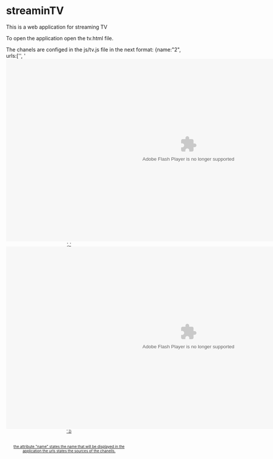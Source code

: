 streaminTV
==========
This is a web application for streaming TV

To open the application open the tv.html file.

The chanels are configed in the js/tv.js file
in the next format:
{name:"2",
  urls:['<script type="text/javascript" src="http://veemi.com/javascript/embedPlayer.js"></script>',
	'<object height="500px" width="1000px" type="application/x-shockwave-flash" data="http://www.justin.tv/widgets/live_embed_player.swf?channel=kimberly6575" id="live_embed_player_flash"  bgcolor="#000000"><param name="allowFullScreen" value="true"/><param name="allowScriptAccess" value="always" /><param name="allowNetworking" value="all" /><param name="movie" value="http://www.justin.tv/widgets/live_embed_player.swf" /><param name="flashvars" value="hostname=www.justin.tv&channel=kimberly6575&auto_play=false&start_volume=25" /></object><a href="http://www.justin.tv/kimberly6575#r=-rid-&amp;s=em" class="trk" style="padding:2px 0px 4px; display:block; width:345px; font-weight:normal; font-size:10px; text-decoration:underline; text-align:center"/>',
	'<object height="500px" width="1000px" type="application/x-shockwave-flash" id="dashboard" name="dashboard" data="http://rcs.mako.co.il/flash_swf/players/makoPlayer/VideoPlayer.swf?ver=1" style="visibility: visible;"><param name="allowScriptAccess" value="always"><param name="allowfullscreen" value="true"><param name="wmode" value="window"><param name="flashvars" value="domain=http://www.mako.co.il&amp;vcmid=4191ce1645bc0310VgnVCM2000002a0c10acRCRD&amp;videoChannelId=0b0fad1cfce17210VgnVCM100000290c10acRCRD&amp;galleryChannelId=0b0fad1cfce17210VgnVCM100000290c10acRCRD&amp;skin=makoLiveSkin.swf&amp;autoplay=true&amp;showSuggest=true&amp;suggestMore=16&amp;showlogo=-1&amp;suggestMoreType=1&amp;leaveOldSuggest=true&amp;md=false&amp;bigSuggestPlayerWidth=900"></object>'
	]}

the attribute "name" states the name that will be displayed in the application
the urls states the sources of the chanells.

